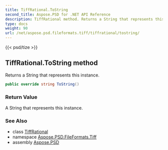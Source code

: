 ```yaml
---
title: TiffRational.ToString
second_title: Aspose.PSD for .NET API Reference
description: TiffRational method. Returns a String that represents this instance
type: docs
weight: 90
url: /net/aspose.psd.fileformats.tiff/tiffrational/tostring/
---
```

{{< psd/tize >}}
## TiffRational.ToString method

Returns a String that represents this instance.

```csharp
public override string ToString()
```

### Return Value

A String that represents this instance.

### See Also

* class [TiffRational](../)
* namespace [Aspose.PSD.FileFormats.Tiff](../../tiffrational/)
* assembly [Aspose.PSD](../../../)


